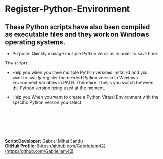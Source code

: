 # Register-Python-Environment

## These Python scripts have also been compiled as executable files and they work on Windows operating systems.

* Purpose: Quickly manage multiple Python versions in order to save time.

The scripts:
* Help you when you have multiple Python versions installed and you want to swiftly register the needed Python version in Windows Environment Variables in PATH.
Therefore it helps you switch between the Python version being used at the moment.

* Help you When you want to create a Python Virtual Environment with the specific Python version you select.





<br><br>




<br><br>





**Script Developer:** Gabriel Mihai Sandu  
**GitHub Profile:** [https://github.com/Gabrieliam42](https://github.com/Gabrieliam42)
